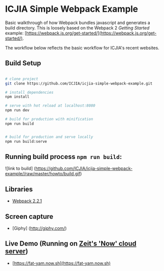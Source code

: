 # ICJIA Simple Webpack Example

Basic walkthrough of how Webpack bundles javascript and generates a build directory. This is loosely based on the Webpack 2 *Getting Started* example: [https://webpack.js.org/get-started/](https://webpack.js.org/get-started/).

The workflow below reflects the basic workflow for ICJIA's recent websites.

## Build Setup

``` bash

# clone project
git clone https://github.com/ICJIA/icjia-simple-webpack-example.git

# install dependencies
npm install

# serve with hot reload at localhost:8080
npm run dev

# build for production with minification
npm run build


# build for production and serve locally
npm run build:serve

```

## Running build process ```npm run build```:

![link to build] (https://github.com/ICJIA/icjia-simple-webpack-example//raw/master/howto/build.gif)

## Libraries
- [Webpack 2.2.1](https://webpack.js.org/)

## Screen capture
- [Giphy] (http://giphy.com/)

## Live Demo (Running on [Zeit's 'Now' cloud server](https://zeit.co/blog/now-static))
- [https://fat-yam.now.sh](https://fat-yam.now.sh)
